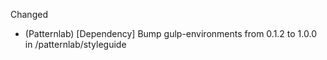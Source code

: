 
Changed
- (Patternlab) [Dependency] Bump gulp-environments from 0.1.2 to 1.0.0 in /patternlab/styleguide